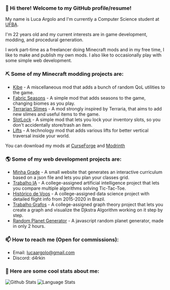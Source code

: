 ### 👋 Hi there! Welcome to my GitHub profile/resume!
My name is Luca Argolo and I'm currently a Computer Science student at [UFBA](https://ufba.br/).

I'm 22 years old and my current interests are in game development, modding, and procedural generation. 

I work part-time as a freelancer doing Minecraft mods and in my free time, I like to make and publish my own mods. I also like to occasionally play with some simple web development. 

### ⛏ Some of my Minecraft modding projects are:
 - [Kibe](https://github.com/lucaargolo/kibe) - A miscellaneous mod that adds a bunch of random QoL utilities to the game.
 - [Fabric Seasons](https://github.com/lucaargolo/fabric-seasons) - A simple mod that adds seasons to the game, changing biomes as you play.
 - [Terrarian Slimes](https://github.com/lucaargolo/terrarian-slimes) - A mod strongly inspired by Terraria, that aims to add new slimes and useful items to the game.
 - [SlotLock](https://github.com/lucaargolo/slotlock) - A simple mod that lets you lock your inventory slots, so you don't accidentally store/trash an item.
 - [Lifts](https://github.com/lucaargolo/lifts) - A technology mod that adds various lifts for better vertical traversal inside your world.

You can download my mods at [CurseForge](https://legacy.curseforge.com/members/d4rkness_king/projects) and [Modrinth](https://modrinth.com/user/D4rkness_King)

### 🌎 Some of my web development projects are:
 - [Minha Grade](https://lucaargolo.github.io/minha-grade/) - A small website that generates an interactive curriculum based on a json file and lets you plan your classes grid.
 - [Trabalho IA](https://lucaargolo.github.io/trabalho-ia) - A college-assigned artificial intelligence project that lets you compare multiple algorithms solving Tic-Tac-Toe.
 - [Histórico de Voos](https://lucaargolo.github.io/historico-de-voos) - A college-assigned data science project with detailed flight info from 2015-2020 in Brazil.
 - [Trabalho Grafos](https://lucaargolo.github.io/trabalho-grafos) - A college-assigned graph theory project that lets you create a graph and visualize the Djkstra Algorithm working on it step by step.
 - [Random Planet Generator](https://lucaargolo.github.io/random-planet-generator/) - A javascript random planet generator, made in only 2 hours.


### 📫 How to reach me (Open for commissions):
  - Email: lucaargolo@gmail.com
  - Discord: d4rkin

### 🤖 Here are some cool stats about me: 

![Github Stats](https://github-readme-stats.vercel.app/api?username=lucaargolo&show_icons=true&bg_color=0d1117&hide_border=true&icon_color=f18e33&count_private=true&theme=dark&hide=issues,prs&line_height=30)
![Language Stats](https://github-readme-stats.vercel.app/api/top-langs/?username=lucaargolo&bg_color=0d1117&hide_border=true&layout=compact&theme=dark&card_width=295)
